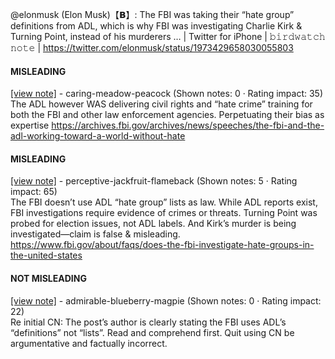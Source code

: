 @elonmusk (Elon Musk)【𝗕】: The FBI was taking their “hate group” definitions from ADL, which is why FBI was investigating Charlie Kirk & Turning Point, instead of his murderers … | Twitter for iPhone | 𝚋𝚒𝚛𝚍𝚠𝚊𝚝𝚌𝚑 𝚗𝚘𝚝𝚎 | https://twitter.com/elonmusk/status/1973429658030055803

#### MISLEADING

[[view note]](https://x.com/i/birdwatch/n/1973433707903213679) - caring-meadow-peacock (Shown notes: 0 · Rating impact: 35)\
The ADL however WAS delivering civil rights and “hate crime” training for both the FBI and other law enforcement agencies. Perpetuating their bias as expertise https://archives.fbi.gov/archives/news/speeches/the-fbi-and-the-adl-working-toward-a-world-without-hate

#### MISLEADING

[[view note]](https://x.com/i/birdwatch/n/1973430873467818181) - perceptive-jackfruit-flameback (Shown notes: 5 · Rating impact: 65)\
The FBI doesn’t use ADL “hate group” lists as law. While ADL reports exist, FBI investigations require evidence of crimes or threats. Turning Point was probed for election issues, not ADL labels. And Kirk’s murder is being investigated—claim is false & misleading.
https://www.fbi.gov/about/faqs/does-the-fbi-investigate-hate-groups-in-the-united-states

#### NOT MISLEADING

[[view note]](https://x.com/i/birdwatch/n/1973435081340383510) - admirable-blueberry-magpie (Shown notes: 0 · Rating impact: 22)\
Re initial CN: The post’s author is clearly stating the FBI uses ADL’s “definitions” not “lists”. Read and comprehend first. Quit using CN be argumentative and factually incorrect.  
